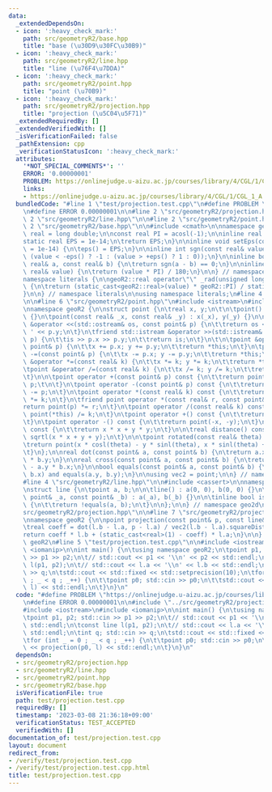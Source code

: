 ```yaml
---
data:
  _extendedDependsOn:
  - icon: ':heavy_check_mark:'
    path: src/geometryR2/base.hpp
    title: "base (\u30D9\u30FC\u30B9)"
  - icon: ':heavy_check_mark:'
    path: src/geometryR2/line.hpp
    title: "line (\u76F4\u7DDA)"
  - icon: ':heavy_check_mark:'
    path: src/geometryR2/point.hpp
    title: "point (\u70B9)"
  - icon: ':heavy_check_mark:'
    path: src/geometryR2/projection.hpp
    title: "projection (\u5C04\u5F71)"
  _extendedRequiredBy: []
  _extendedVerifiedWith: []
  _isVerificationFailed: false
  _pathExtension: cpp
  _verificationStatusIcon: ':heavy_check_mark:'
  attributes:
    '*NOT_SPECIAL_COMMENTS*': ''
    ERROR: '0.00000001'
    PROBLEM: https://onlinejudge.u-aizu.ac.jp/courses/library/4/CGL/1/CGL_1_A
    links:
    - https://onlinejudge.u-aizu.ac.jp/courses/library/4/CGL/1/CGL_1_A
  bundledCode: "#line 1 \"test/projection.test.cpp\"\n#define PROBLEM \"https://onlinejudge.u-aizu.ac.jp/courses/library/4/CGL/1/CGL_1_A\"\
    \n#define ERROR 0.00000001\n\n#line 2 \"src/geometryR2/projection.hpp\"\n\n#line\
    \ 2 \"src/geometryR2/line.hpp\"\n\n#line 2 \"src/geometryR2/point.hpp\"\n\n#line\
    \ 2 \"src/geometryR2/base.hpp\"\n\n#include <cmath>\n\nnamespace geoR2 {\n\nusing\
    \ real = long double;\n\nconst real PI = acosl(-1);\n\ninline real &eps() {\n\t\
    static real EPS = 1e-14;\n\treturn EPS;\n}\n\ninline void setEps(const real& EPS\
    \ = 1e-14) {\n\teps() = EPS;\n}\n\ninline int sgn(const real& value) {\n\treturn\
    \ (value < -eps() ? -1 : (value > +eps() ? 1 : 0));\n}\n\ninline bool equals(const\
    \ real& a, const real& b) {\n\treturn sgn(a - b) == 0;\n}\n\ninline real toRadian(const\
    \ real& value) {\n\treturn (value * PI) / 180;\n}\n\n} // namespace geoR2\n\n\
    namespace literals {\n\ngeoR2::real operator\"\" _rad(unsigned long long value)\
    \ {\n\treturn (static_cast<geoR2::real>(value) * geoR2::PI) / static_cast<geoR2::real>(180);\n\
    }\n\n} // namespace literals\n\nusing namespace literals;\n#line 4 \"src/geometryR2/point.hpp\"\
    \n\n#line 6 \"src/geometryR2/point.hpp\"\n#include <istream>\n#include <ostream>\n\
    \nnamespace geoR2 {\n\nstruct point {\n\treal x, y;\n\t\n\tpoint() : x(0), y(0)\
    \ {}\n\tpoint(const real& _x, const real& _y) : x(_x), y(_y) {}\n\n\tfriend std::ostream\
    \ &operator <<(std::ostream& os, const point& p) {\n\t\treturn os << p.x << '\
    \ ' << p.y;\n\t}\n\tfriend std::istream &operator >>(std::istream& is, point&\
    \ p) {\n\t\tis >> p.x >> p.y;\n\t\treturn is;\n\t}\n\t\n\tpoint &operator +=(const\
    \ point& p) {\n\t\tx += p.x; y += p.y;\n\t\treturn *this;\n\t}\n\tpoint &operator\
    \ -=(const point& p) {\n\t\tx -= p.x; y -= p.y;\n\t\treturn *this;\n\t}\n\tpoint\
    \ &operator *=(const real& k) {\n\t\tx *= k; y *= k;\n\t\treturn *this;\n\t}\n\
    \tpoint &operator /=(const real& k) {\n\t\tx /= k; y /= k;\n\t\treturn *this;\n\
    \t}\n\n\tpoint operator +(const point& p) const {\n\t\treturn point(*this) +=\
    \ p;\t\n\t}\n\tpoint operator -(const point& p) const {\n\t\treturn point(*this)\
    \ -= p;\n\t}\n\tpoint operator *(const real& k) const {\n\t\treturn point(*this)\
    \ *= k;\n\t}\n\tfriend point operator *(const real& r, const point& p) {\n\t\t\
    return point(p) *= r;\n\t}\n\tpoint operator /(const real& k) const {\n\t\treturn\
    \ point(*this) /= k;\n\t}\n\tpoint operator +() const {\n\t\treturn point(*this);\n\
    \t}\n\tpoint operator -() const {\n\t\treturn point(-x, -y);\n\t}\n\n\treal squareDistance()\
    \ const {\n\t\treturn x * x + y * y;\n\t}\n\n\treal distance() const {\n\t\treturn\
    \ sqrtl(x * x + y + y);\n\t}\n\n\tpoint rotated(const real& theta) const {\n\t\
    \treturn point(x * cosl(theta) - y * sinl(theta), x * sinl(theta) + y * cosl(theta));\n\
    \t}\n};\n\nreal dot(const point& a, const point& b) {\n\treturn a.x * b.x + a.y\
    \ * b.y;\n}\n\nreal cross(const point& a, const point& b) {\n\treturn a.x * b.y\
    \ - a.y * b.x;\n}\n\nbool equals(const point& a, const point& b) {\n\treturn equals(a.x,\
    \ b.x) and equals(a.y, b.y);\n}\n\nusing vec2 = point;\n\n} // namespace geoR2\n\
    #line 4 \"src/geometryR2/line.hpp\"\n\n#include <cassert>\n\nnamespace geoR2 {\n\
    \nstruct line {\n\tpoint a, b;\n\n\tline() : a(0, 0), b(0, 0) {}\n\tline(const\
    \ point& _a, const point& _b) : a(_a), b(_b) {}\n\n\tinline bool isValid() const\
    \ {\n\t\treturn !equals(a, b);\n\t}\n\n};\n\n} // namespace geo2d\n#line 5 \"\
    src/geometryR2/projection.hpp\"\n\n#line 7 \"src/geometryR2/projection.hpp\"\n\
    \nnamespace geoR2 {\n\npoint projection(const point& p, const line& l) {\n\tassert(l.isValid());\n\
    \treal coeff = dot(l.b - l.a, p - l.a) / vec2(l.b - l.a).squareDistance();\n\t\
    return coeff * l.b + (static_cast<real>(1) - coeff) * l.a;\n}\n\n} // namespace\
    \ geoR2\n#line 5 \"test/projection.test.cpp\"\n\n#include <iostream>\n#include\
    \ <iomanip>\n\nint main() {\n\tusing namespace geoR2;\n\tpoint p1, p2; std::cin\
    \ >> p1 >> p2;\n\t// std::cout << p1 << '\\n' << p2 << std::endl;\n\tconst line\
    \ l(p1, p2);\n\t// std::cout << l.a << '\\n' << l.b << std::endl;\n\tint q; std::cin\
    \ >> q;\n\tstd::cout << std::fixed << std::setprecision(10);\n\tfor (int _ = 0\
    \ ; _ < q ; _++) {\n\t\tpoint p0; std::cin >> p0;\n\t\tstd::cout << projection(p0,\
    \ l) << std::endl;\n\t}\n}\n"
  code: "#define PROBLEM \"https://onlinejudge.u-aizu.ac.jp/courses/library/4/CGL/1/CGL_1_A\"\
    \n#define ERROR 0.00000001\n\n#include \"../src/geometryR2/projection.hpp\"\n\n\
    #include <iostream>\n#include <iomanip>\n\nint main() {\n\tusing namespace geoR2;\n\
    \tpoint p1, p2; std::cin >> p1 >> p2;\n\t// std::cout << p1 << '\\n' << p2 <<\
    \ std::endl;\n\tconst line l(p1, p2);\n\t// std::cout << l.a << '\\n' << l.b <<\
    \ std::endl;\n\tint q; std::cin >> q;\n\tstd::cout << std::fixed << std::setprecision(10);\n\
    \tfor (int _ = 0 ; _ < q ; _++) {\n\t\tpoint p0; std::cin >> p0;\n\t\tstd::cout\
    \ << projection(p0, l) << std::endl;\n\t}\n}\n"
  dependsOn:
  - src/geometryR2/projection.hpp
  - src/geometryR2/line.hpp
  - src/geometryR2/point.hpp
  - src/geometryR2/base.hpp
  isVerificationFile: true
  path: test/projection.test.cpp
  requiredBy: []
  timestamp: '2023-03-08 21:36:18+09:00'
  verificationStatus: TEST_ACCEPTED
  verifiedWith: []
documentation_of: test/projection.test.cpp
layout: document
redirect_from:
- /verify/test/projection.test.cpp
- /verify/test/projection.test.cpp.html
title: test/projection.test.cpp
---
```

